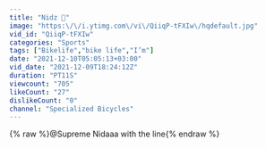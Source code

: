 ```yaml
---
title: "Nidz 👑"
image: "https:\/\/i.ytimg.com\/vi\/QiiqP-tFXIw\/hqdefault.jpg"
vid_id: "QiiqP-tFXIw"
categories: "Sports"
tags: ["Bikelife","bike life","I’m"]
date: "2021-12-10T05:05:13+03:00"
vid_date: "2021-12-09T18:24:12Z"
duration: "PT11S"
viewcount: "705"
likeCount: "27"
dislikeCount: "0"
channel: "Specialized Bicycles"
---
```

{% raw %}@Supreme Nidaaa with the line{% endraw %}
